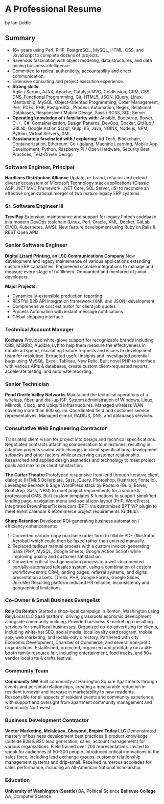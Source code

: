 # A Professional Resume
by Ian Liddle

## Summary
- 16+ years using Perl, PHP, PostgreSQL, MySQL, HTML, CSS, and JavaScript to complete dozens of projects.
- Ravenous fascination with object modeling, data structures, and data mining business intelligence.
- Committed to radical authenticity, accountability and direct communication.
- Extensive consulting and project execution experience.
- **Strong skills:**	
  Agile / Scrum, AJAX, Apache, Catalyst MVC, ColdFusion, CRM, CSS, DNS, Functional Programming, Git, HTML5, JSON, jQuery, Linux, Mentorship, MySQL, Object-Oriented Programming, Order Management, Perl, PDFs, PHP, PostgreSQL, Process Automation, Regex, Relational Databases, Responsive / Mobile Design, Sass / SCSS, SQL Server
- **Operating knowledge of / familiarity with:**
  Ansible, Bootstrap, Bower, C++, C#, Containerization, Design Patterns, DevOps, Docker, GitHub / GitLab, Google Action Script, Gulp, IIS, Java, NGINX, Node.js, NPM, Python, Virtual Servers, XML
- **Passionately fascinated with / exploring:**
  Ad Tech, Blockchain, Containerization, Ethereum, Go / golang, Machine Learning, Mobile App Development, Python, Raspberry Pi / Open Hardware, Security Best Practices, Test-Driven Design


### Software Engineer, Principal
**Hardlines Distribution Alliance**
Update, re-brand, refactor and extend diverse ecosystem of Microsoft Technology stack applications (Classic ASP, .NET MVC Framework, .NET Core, SQL Server, IIS) to reconcile an effective organizational merger of two mature legacy ERP systems.


### Sr. Software Engineer III
**TreviPay**
Extension, maintenance and support for legacy fintech codebase in a modern DevOps toolchain (Linux, Perl, Oracle, XML, Docker, GitLab CI/CD, Kubernetes, AWS). New feature development using Ruby on Rails & REST Open APIs.


### Senior Software Engineer 
**Digital Lizard Printing, an LSC Communications Company** 
New development and legacy maintenance of various applications extending custom ERP capabilities. Engineered scalable integrations to manage and measure every stage of fulfillment. Onboarded and mentored of junior developers.

**Major Projects:** 
- Dynamically-extensible production reporting
- RESTful B2B API integration framework (XML and JSON) development
- Comprehensive cost estimator for client job quotes
- Process Automation with instant message notifications
- Global shipping interface


### Technical Account Manager 
**Kochava**
Provided white-glove support for recognizable brands including CBS, MSNBC, Audible, Lyft to help them measure the effectiveness in mobile ad spend, escalating feature requests and issues to development team for resolution. Extracted useful insights and investigated potential bugs using MySQL, Excel, Tableau, New Relic. Built novel PHP to interface with various APIs &amp; databases, create custom client-requested reports, accelerate testing, and automate reporting.


### Senior Technician 
**Pend Oreille Valley Networks** 
Maintained the technical operations of a wireless, fiber, and dial-up ISP. System administration of Windows, Linux, Mikrotik, Cisco, and Ubiquiti infrastructures. Managed wireless WAN covering more than 600 sq. mi. Coordinated field and customer service representatives. Managed e-mail, RADIUS, DNS, and databases services.


### Consultative Web Engineering Contractor 
Translated client vision for project into design and technical specifications. Negotiated contracts attaching compensation to milestones, resulting in adaptive projects scaled with changes in client specifications, development setbacks and other factors while preserving customer relationship. Researched and applied design aesthetics and technology to meet project goals and maximize client satisfaction.

**The Cutter Theatre**
Prototyped responsive front-end through iterative client dialogue (HTML5 Boilerplate, Sass, jQuery, Photoshop, Illustrator, Fontello). Leveraged Bedrock & Sage WordPress stack by Roots.io (Gulp, Bower, Bootstrap, Sass, NPM) to meet project requirements for a secure & professional CMS. Built custom templates & functions to support simplified landing page, navigation menu and social icon layout (PHP, WordPress). Integrated BrownPaperTickets.com (BPT) via customized BPT WP plugin to meet event calendar & eCommerce project requirements (GitHub).

**Sharp Retention**
Developed ROI-generating business automation / efficiency enhancements: 
1. Converted carbon-copy purchase order form to fillable PDF (Illustrator, Acrobat) which could then be faxed rather than entered manually.
2. Replaced tedious manual process with a custom invoice-generating SaaS (PHP, MySQL, Google Sheets, Google Action Script) while improving quality and customer satisfaction.
3. Converted critical lead generation process to a  well-documented partially-automated telesales system, using a combination of custom workflow-centric CRM, landing pages, referral systems, and digital presentation assets. (Trello, PHP, Google Forms, Google Slides, Join.Me) Resulting platform reduced HR reliance, inconsistency and geographical limitations.


### Co-Owner & Small Business Evangelist
**Rely On Renton**
Started a shop-local campaign in Renton, Washington using RelyLocal LLC SaaS platform, driving grassroots economic development alongside community building. Provided business & marketing consulting services for small local businesses. Organized co-op advertising for clients, including white-hat SEO, social media, local loyalty card program,  mobile app, web marketing, and locals-only directory. Partnered with city Economic Development, Chamber of Commerce, and several non-profit organizations. Established, promoted, organized and profitably ran a 40-booth family resource fair, including entertainment, food trucks, and 50+ vendor local arts & crafts festival.


### Community Team
**Community NW**
Built community at Harrington Square Apartments through events and personal relationships, creating a measurable reduction in resident turnover and increase in marketability to new residents. Responsible for all aspects of resident events and community experience, with support and oversight from apartment community management and Community Northwest.


### Business Development Contractor
**Vector Marketing, Melaleuca, Cbeyond, Empire Today LLC**
Demonstrated mastery of business development best practices &amp; product knowledge (outside B2B &amp; B2C lead generation, sales, account management) for various organizations. Field trained over 200 representatives. Invited to speak for audiences of 50-300 people. Introduced critical innovations to the sales force, including lead exchange groups, customer relationship management systems and drip-email. Received numerous accolades for sales performance, including an All-American National Scholarship.


### Education 
**University of Washington (Seattle)** BA, Political Science 
**Bellevue College** AA, Computer Science 
